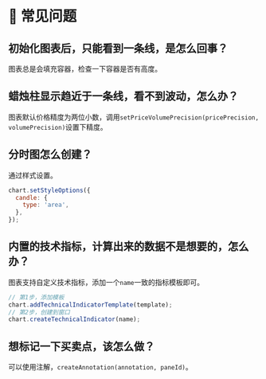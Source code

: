 # 🙋 常见问题

## 初始化图表后，只能看到一条线，是怎么回事？

图表总是会填充容器，检查一下容器是否有高度。

## 蜡烛柱显示趋近于一条线，看不到波动，怎么办？

图表默认价格精度为两位小数，调用`setPriceVolumePrecision(pricePrecision, volumePrecision)`设置下精度。

## 分时图怎么创建？

通过样式设置。

```js
chart.setStyleOptions({
  candle: {
    type: 'area',
  },
});
```

## 内置的技术指标，计算出来的数据不是想要的，怎么办？

图表支持自定义技术指标，添加一个`name`一致的指标模板即可。

```js
// 第1步，添加模板
chart.addTechnicalIndicatorTemplate(template);
// 第2步，创建到窗口
chart.createTechnicalIndicator(name);
```

## 想标记一下买卖点，该怎么做？

可以使用注解，`createAnnotation(annotation, paneId)`。
